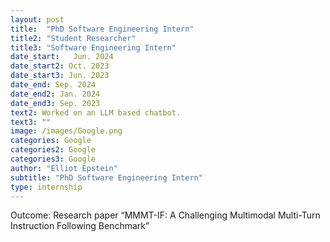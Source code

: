 ```yaml
---
layout: post
title:  "PhD Software Engineering Intern"
title2: "Student Researcher"
title3: "Software Engineering Intern"
date_start:   Jun. 2024
date_start2: Oct. 2023
date_start3: Jun. 2023
date_end: Sep. 2024
date_end2: Jan. 2024
date_end3: Sep. 2023
text2: Worked on an LLM based chatbot.
text3: ""
image: /images/Google.png
categories: Google
categories2: Google
categories3: Google
author: "Elliot Epstein"
subtitle: "PhD Software Engineering Intern"
type: internship
---
```


Outcome: Research paper “MMMT-IF: A Challenging Multimodal Multi-Turn Instruction Following Benchmark”